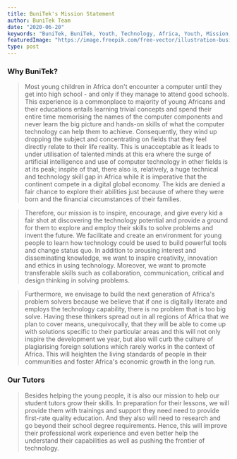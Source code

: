 ```yaml
---
title: BuniTek's Mission Statement
author: BuniTek Team
date: "2020-06-20"
keywords: "BuniTek, BuniTek, Youth, Technology, Africa, Youth, Mission, Vision, Online, Rwanda, Kenya"
featuredImage: "https://image.freepik.com/free-vector/illustration-business-mission_53876-26964.jpg"
type: post
---
```


 ### Why BuniTek?

> Most young children in Africa don't
encounter a computer until they get into
high school - and only if they manage to
attend good schools. This experience is a
commonplace to majority of young
Africans and their educations entails
learning trivial concepts and spend their
entire time memorising the names of the
computer components and never learn
the big picture and hands-on skills of what
the computer technology can help them to
achieve. Consequently, they wind up
dropping the subject and concentrating on
fields that they feel directly relate to their life
reality. This is unacceptable as it leads to
under utilisation of talented minds at this
era where the surge of artificial intelligence and
use of computer technology in other fields
is at its peak; inspite of that, there also is,  relatively, a huge
technical and technology skill gap in
Africa while it is imperative that the
continent compete in a digital global
economy. The kids are denied a fair
chance to explore their abilities just
because of where they were born and the
financial circumstances of their families.

>Therefore, our mission is to inspire,
encourage, and give every kid a fair shot at
discovering the technology potential and
provide a ground for them to explore and
employ their skills to solve problems and
invent the future. We facilitate and
create an environment for young people
to learn how technology could be used to
build powerful tools and change status
quo. In addition to arousing interest and
disseminating knowledge, we want to
inspire creativity, innovation and ethics in
using technology. Moreover, we want to
promote transferable skills such as collaboration,
communication, critical and design
thinking in solving problems.

> Furthermore, we envisage to build the next
generation of Africa's problem solvers
because we believe that if one is digitally
literate and employs the technology
capability, there is no problem that is too
big solve. Having these thinkers spread out
in all regions of Africa that we plan to cover means, unequivocally, 
that they will be able to come up with
solutions specific to their particular areas
and this will not only inspire the development we year, 
but also will curb the culture of plagiarising
foreign solutions which rarely works in the
context of Africa. This will heighten the
living standards of people in their
communities and foster Africa's economic
growth in the long run.

### Our Tutors

> Besides helping the young people, it is also our mission to help our student tutors grow their skills. In preparation for their lessons, we will provide them with trainings and support they need need to provide first-rate quality education. And they also will need to research and go beyond their school degree requirements. Hence, this will improve their professional work experience and even better help the understand their capabilities as well as pushing the frontier of technology.